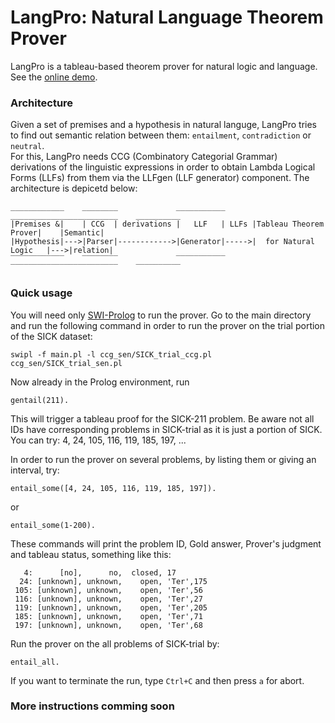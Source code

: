 # LangPro: Natural Language Theorem Prover
LangPro is a tableau-based theorem prover for natural logic and language.
See the [online demo](http://naturallogic.pro/langpro).

### Architecture
Given a set of premises and a hypothesis in natural languge, LangPro tries to find out semantic relation between them: `entailment`, `contradiction` or `neutral`.  
For this, LangPro needs CCG (Combinatory Categorial Grammar) derivations of the linguistic expressions in order to obtain Lambda Logical Forms (LLFs) from them via the LLFgen (LLF generator) component. The architecture is depicetd below: 
```
____________    ________             ___________      ________________________    __________ 
|Premises &|    | CCG  | derivations |   LLF   | LLFs |Tableau Theorem Prover|    |Semantic|
|Hypothesis|--->|Parser|------------>|Generator|----->|  for Natural Logic   |--->|relation|
‾‾‾‾‾‾‾‾‾‾‾‾    ‾‾‾‾‾‾‾‾             ‾‾‾‾‾‾‾‾‾‾‾      ‾‾‾‾‾‾‾‾‾‾‾‾‾‾‾‾‾‾‾‾‾‾‾‾    ‾‾‾‾‾‾‾‾‾‾ 
```
### Quick usage
You will need only [SWI-Prolog](http://www.swi-prolog.org) to run the prover.
Go to the main directory and run the following command in order to run the prover on the trial portion of the SICK dataset:
```
swipl -f main.pl -l ccg_sen/SICK_trial_ccg.pl ccg_sen/SICK_trial_sen.pl
```

Now already in the Prolog environment, run 
```
gentail(211).
```
This will trigger a tableau proof for the SICK-211 problem. Be aware not all IDs have corresponding problems in SICK-trial as it is just a portion of SICK. You can try: 4, 24, 105, 116, 119, 185, 197, ... 

In order to run the prover on several problems, by listing them or giving an interval, try:
```
entail_some([4, 24, 105, 116, 119, 185, 197]).
```
or
```
entail_some(1-200).
```
These commands will print the problem ID, Gold answer, Prover's judgment and tableau status, something like this:
```
   4:      [no],      no,  closed, 17         
  24: [unknown], unknown,    open, 'Ter',175  
 105: [unknown], unknown,    open, 'Ter',56   
 116: [unknown], unknown,    open, 'Ter',27   
 119: [unknown], unknown,    open, 'Ter',205  
 185: [unknown], unknown,    open, 'Ter',71   
 197: [unknown], unknown,    open, 'Ter',68 
```

Run the prover on the all problems of SICK-trial by:
```
entail_all.
```
If you want to terminate the run, type `Ctrl+C` and then press `a` for abort.

### More instructions comming soon

